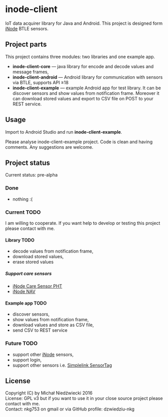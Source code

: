 # inode-client

IoT data acquirer library for Java and Android.
This project is designed form [iNode][in] BTLE sensors. 

## Project parts

This project contains three modules: two libraries and one example app.

- **inode-client-core** &mdash; java library for encode and decode values and message frames,
- **inode-client-android** &mdash; Android library for communication with sensors via BTLE,
  supports API &ge;18
- **inode-client-example** &mdash; example Android app for test library.
  It can be discover sensors and show values from notification frame.
  Moreover it can download stored values and export to CSV file on POST to your REST service.

## Usage

Import to Android Studio and run **inode-client-example**. 

Please analyse inode-client-example project. Code is clean and having comments.
Any suggestions are welcome. 

## Project status

Current status: pre-alpha

### Done

- nothing :(

### Current TODO

I am willing to cooperate. If you want help to develop or testing this project please contact with me.

#### Library TODO

- decode values from notification frame,
- download stored values,
- erase stored values

##### Support care sensors

- [iNode Care Sensor PHT][pht]
- [iNode NAV][nav]

#### Example app TODO

- discover sensors,
- show values from notification frame,
- download values and store as CSV file,
- send CSV to REST service

### Future TODO

- support other [iNode][in] sensors,
- support login,
- support other sensors i.e. [Simplelink SensorTag][ti]

## License

Copyright (C) by Michał Niedźwiecki 2016  
License: GPL v3 but if you want to use it in your close source project please contact with me.  
Contact: nkg753 on gmail or via GitHub profile: dzwiedziu-nkg  

[in]: https://inode.pl/
[pht]: https://inode.pl/iNode-Care-Sensor-PHT-p34
[nav]: https://inode.pl/iNode-Nav,p,23
[ti]: http://www.ti.com/sensortag
